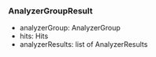 ### AnalyzerGroupResult
- analyzerGroup: AnalyzerGroup
- hits: Hits
- analyzerResults: list of AnalyzerResults
